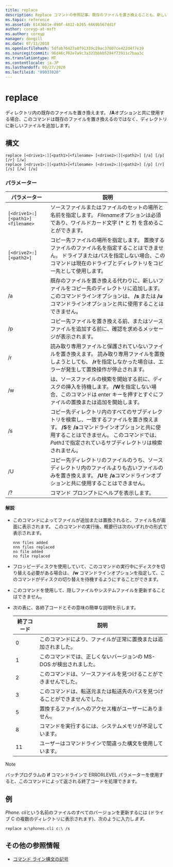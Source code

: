 ```yaml
---
title: replace
description: Replace コマンドの参照記事。既存のファイルを置き換えることも、新しいファイルをディレクトリに追加することもできます。
ms.topic: reference
ms.assetid: 6143661e-d90f-4812-b265-6669b567dd1f
author: coreyp-at-msft
ms.author: coreyp
manager: dongill
ms.date: 07/11/2018
ms.openlocfilehash: 5dfab76427a8f91339c29ac37607ce422d4f7e39
ms.sourcegitcommit: 96d46c702e7a9c3a321bbbb5284f73911c7baa3c
ms.translationtype: MT
ms.contentlocale: ja-JP
ms.lasthandoff: 08/27/2020
ms.locfileid: "89037020"
---
```

# <a name="replace"></a>replace

ディレクトリ内の既存のファイルを置き換えます。 **/A**オプションと共に使用する場合、このコマンドは既存のファイルを置き換えるのではなく、ディレクトリに新しいファイルを追加します。

## <a name="syntax"></a>構文

```
replace [<drive1>:][<path1>]<filename> [<drive2>:][<path2>] [/a] [/p] [/r] [/w]
replace [<drive1>:][<path1>]<filename> [<drive2>:][<path2>] [/p] [/r] [/s] [/w] [/u]
```

### <a name="parameters"></a>パラメーター

| パラメーター | 説明 |
|--|--|
| `[<drive1>:][<path1>]<filename>` | ソースファイルまたはファイルのセットの場所と名前を指定します。 *Filename*オプションは必須であり、ワイルドカード文字 (**&#42;** と **?**) を含めることができます。 |
| `[<drive2>:][<path2>]` | コピー先ファイルの場所を指定します。 置換するファイルのファイル名を指定することはできません。 ドライブまたはパスを指定しない場合、このコマンドは現在のドライブとディレクトリをコピー先として使用します。 |
| /a | 既存のファイルを置き換える代わりに、新しいファイルをコピー先のディレクトリに追加します。 このコマンドラインオプションは、 **/s** または **/u** コマンドラインオプションと共に使用することはできません。 |
| /p | コピー先ファイルを置き換える前、またはソースファイルを追加する前に、確認を求めるメッセージが表示されます。 |
| /r | 読み取り専用ファイルと保護されていないファイルを置き換えます。 読み取り専用ファイルを置換しようとしても、 **/r**を指定しなかった場合は、エラーが発生して置換操作が停止されます。 |
| /w | は、ソースファイルの検索を開始する前に、ディスクの挿入を待機します。 **/W**を指定しない場合、このコマンドは enter キーを押すとすぐにファイルの置換または追加を開始します。 |
| /s | コピー先ディレクトリ内のすべてのサブディレクトリを検索し、一致するファイルを置き換えます。 **/S**を **/a**コマンドラインオプションと共に使用することはできません。 このコマンドでは、 *Path1*で指定されているサブディレクトリは検索されません。 |
| /U | コピー先ディレクトリのファイルのうち、ソースディレクトリ内のファイルよりも古いファイルのみを置き換えます。 **/U**を **/a**コマンドラインオプションと共に使用することはできません。 |
| /? | コマンド プロンプトにヘルプを表示します。 |

#### <a name="remarks"></a>解説

- このコマンドによってファイルが追加または置換されると、ファイル名が画面に表示されます。 このコマンドの実行後、概要行は次のいずれかの形式で表示されます。

  ```
  nnn files added
  nnn files replaced
  no file added
  no file replaced
  ```

- フロッピーディスクを使用していて、このコマンドの実行中にディスクを切り替える必要がある場合は、 **/w** コマンドラインオプションを指定して、このコマンドがディスクの切り替えを待機するようにすることができます。

- このコマンドを使用して、隠しファイルやシステムファイルを更新することはできません。

- 次の表に、各終了コードとその意味の簡単な説明を示します。

  | 終了コード | 説明 |
  |--|--|
  | 0 | このコマンドにより、ファイルが正常に置換または追加されました。 |
  | 1 | このコマンドでは、正しくないバージョンの MS-DOS が検出されました。 |
  | 2 | このコマンドは、ソースファイルを見つけることができませんでした。 |
  | 3 | このコマンドは、転送元または転送先のパスを見つけることができませんでした。 |
  | 5 | 置換するファイルへのアクセス権がユーザーにありません。 |
  | 8 | コマンドを実行するには、システムメモリが不足しています。 |
  | 11 | ユーザーはコマンドラインで間違った構文を使用しています。 |

> [!NOTE]
> バッチプログラムの **if** コマンドラインで ERRORLEVEL パラメーターを使用すると、このコマンドによって返される終了コードを処理できます。

## <a name="examples"></a>例

*Phone. cli*という名前のファイルのすべてのバージョンを更新するには (ドライブ C の複数のディレクトリに表示されます)、次のように入力し*ます。*

```
replace a:\phones.cli c:\ /s
```

## <a name="additional-references"></a>その他の参照情報

- [コマンド ライン構文の記号](command-line-syntax-key.md)
